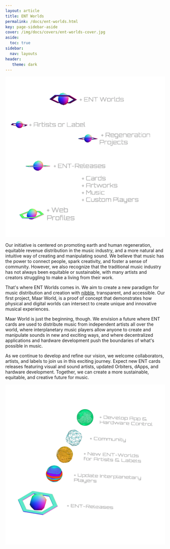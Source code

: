 ```yaml
---
layout: article
title: ENT Worlds
permalink: /docs/ent-worlds.html
key: page-sidebar-aside
cover: /img/docs/covers/ent-worlds-cover.jpg
aside:
  toc: true
sidebar:
  nav: layouts
header:
   theme: dark
---
```


![Image](/img/docs/ent-worlds/02-ent-world-diagram.png "ENT Space")

Our initiative is centered on promoting earth and human regeneration, equitable revenue distribution in the music industry, and a more natural and intuitive way of creating and manipulating sound. We believe that music has the power to connect people, spark creativity, and foster a sense of community. However, we also recognize that the traditional music industry has not always been equitable or sustainable, with many artists and creators struggling to make a living from their work.

That's where ENT Worlds comes in. We aim to create a new paradigm for music distribution and creation with [nibble](/docs/ent-worlds/glossary.html#nibble), transparent, and accessible. Our first project, Maar World, is a proof of concept that demonstrates how physical and digital worlds can intersect to create unique and innovative musical experiences.

Maar World is just the beginning, though. We envision a future where ENT cards are used to distribute music from independent artists all over the world, where interplanetary music players allow anyone to create and manipulate sounds in new and exciting ways, and where decentralized applications and hardware development push the boundaries of what's possible in music.

As we continue to develop and refine our vision, we welcome collaborators, artists, and labels to join us in this exciting journey. Expect new ENT cards releases featuring visual and sound artists, updated Orbiters, dApps, and hardware development. Together, we can create a more sustainable, equitable, and creative future for music.


![Image](/img/docs/ent-space/01_ent-space.png "ENT Space")
